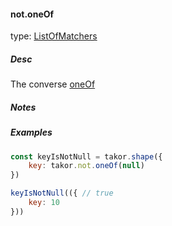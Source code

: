 #### not.oneOf

type: [ListOfMatchers](#types)

##### Desc
The converse [oneOf](#oneof)
##### Notes

##### Examples
```javascript
const keyIsNotNull = takor.shape({
    key: takor.not.oneOf(null)
})

keyIsNotNull(({ // true
    key: 10
}))
```
